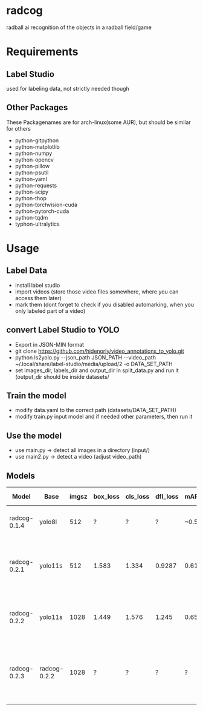 # radcog
radball ai recognition of the objects in a radball field/game

# Requirements
## Label Studio
used for labeling data, not strictly needed though
## Other Packages
These Packagenames are for arch-linux(some AUR), but should be similar for others
- python-gitpython
- python-matplotlib
- python-numpy
- python-opencv
- python-pillow
- python-psutil
- python-yaml
- python-requests
- python-scipy
- python-thop
- python-torchvision-cuda
- python-pytorch-cuda
- python-tqdm
- typhon-ultralytics

# Usage
## Label Data
- install label studio
- import videos (store those video files somewhere, where you can access them later)
- mark them (dont forget to check if you disabled automarking, when you only labeled part of a video)
## convert Label Studio to YOLO
- Export in JSON-MIN format
- git clone https://github.com/hidenorly/video_annotations_to_yolo.git
- python ls2yolo.py --json_path JSON_PATH --video_path ~/.local/share/label-studio/media/upload/2 -o DATA_SET_PATH
- set images_dir, labels_dir and output_dir in split_data.py and run it (output_dir should be inside datasets/
## Train the model
- modify data.yaml to the correct path (datasets/DATA_SET_PATH)
- modify train.py input model and if needed other parameters, then run it
## Use the model
- use main.py -> detect all images in a directory (input/)
- use main2.py -> detect a video (adjust video_path)

## Models
Model | Base | imgsz | box_loss | cls_loss | dfl_loss | mAP50 | mAP50-95 | Images | Description |
|-----|------|-------|----------|----------|----------|-------|----------|--------|-------------|
radcog-0.1.4 | yolo8l       | 512  | ?     | ?     | ?      |~0.5   | ~0.2  | ~5000 | First try with bad annotations (red balls)
radcog-0.2.1 | yolo11s      | 512  | 1.583 | 1.334 | 0.9287 | 0.617 | 0.345 | ~8000 | Second try with 2600 high quality black balls and images from radcog-0.1
radcog-0.2.2 | yolo11s      | 1028 | 1.449 | 1.576 | 1.245  | 0.657 | 0.414 | ~8000 | Upping quality with higher res and other small adjustments
radcog-0.2.3 | radcog-0.2.2 | 1028 | ? | ? | ? | ? | ? | ~8000 | more epoch waiting, as 0.2.2 doesnt seemed finished with patience=5
